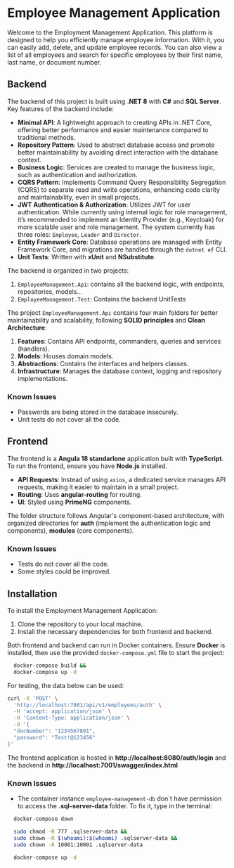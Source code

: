 # Employee Management Application

Welcome to the Employment Management Application. This platform is designed to help you efficiently manage employee information. With it, you can easily add, delete, and update employee records. You can also view a list of all employees and search for specific employees by their first name, last name, or document number.

## Backend

The backend of this project is built using **.NET 8** with **C#** and **SQL Server**. Key features of the backend include:

- **Minimal API**: A lightweight approach to creating APIs in .NET Core, offering better performance and easier maintenance compared to traditional methods.
- **Repository Pattern**: Used to abstract database access and promote better maintainability by avoiding direct interaction with the database context.
- **Business Logic**: Services are created to manage the business logic, such as authentication and authorization.
- **CQRS Pattern**: Implements Command Query Responsibility Segregation (CQRS) to separate read and write operations, enhancing code clarity and maintainability, even in small projects.
- **JWT Authentication & Authorization**: Utilizes JWT for user authentication. While currently using internal logic for role management, it’s recommended to implement an Identity Provider (e.g., Keycloak) for more scalable user and role management. The system currently has three roles: `Employee`, `Leader` and `Director`.
- **Entity Framework Core**: Database operations are managed with Entity Framework Core, and migrations are handled through the `dotnet ef` CLI.
- **Unit Tests**: Written with **xUnit** and **NSubstitute**.

The backend is organized in two projects:

1. `EmployeeManagement.Api`: contains all the backend logic, with endpoints, repositories, models...
2. `EmployeeManagement.Test`: Contains the backend UnitTests

The project `EmployeeManagement.Api` contains four main folders for better maintainability and scalability, following **SOLID principles** and **Clean Architecture**:

1. **Features**: Contains API endpoints, commanders, queries and services (handlers).
2. **Models**: Houses domain models.
3. **Abstractions**: Contains the interfaces and helpers classes.
4. **Infrastructure**: Manages the database context, logging and repository 
implementations.

### Known Issues
- Passwords are being stored in the database insecurely.
- Unit tests do not cover all the code.

## Frontend

The frontend is a **Angula 18 standarlone** application built with **TypeScript**. To run the frontend, ensure you have **Node.js** installed.

- **API Requests**: Instead of using `axios`, a dedicated service manages API requests, making it easier to maintain in a small project.
- **Routing**: Uses **angular-routing** for routing.
- **UI**: Styled using **PrimeNG** components.

The folder structure follows Angular's component-based architecture, with organized directories for **auth** (implement the authentication logic and components), **modules** (core components).

### Known Issues
- Tests do not cover all the code.
- Some styles could be improved.

## Installation

To install the Employment Management Application:

1. Clone the repository to your local machine.
2. Install the necessary dependencies for both frontend and backend.

Both frontend and backend can run in Docker containers. Ensure **Docker** is installed, then use the provided `docker-compose.yml` file to start the project:

```bash
  docker-compose build && 
  docker-compose up -d
```

For testing, the data below can be used:

```bash
curl -X 'POST' \
  'http://localhost:7001/api/v1/employees/auth' \
  -H 'accept: application/json' \
  -H 'Content-Type: application/json' \
  -d '{
  "docNumber": "1234567891",
  "password": "Test!@123456"
}'
```

The frontend application is hosted in **http://localhost:8080/auth/login** and the backend in **http://localhost:7001/swagger/index.html**

### Known Issues
- The container instance `employee-management-db` don´t have permission to access the **.sql-server-data** folder. To fix it, type in the terminal:

```bash
  docker-compose down
```

```bash
  sudo chmod -R 777 .sqlserver-data &&
  sudo chown -R $(whoami):$(whoami) .sqlserver-data &&
  sudo chown -R 10001:10001 .sqlserver-data
```

```bash
  docker-compose up -d
```

